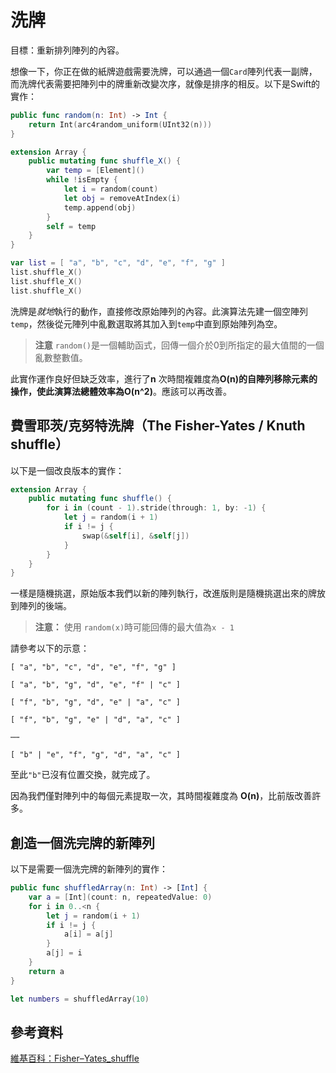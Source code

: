 # 洗牌

目標：重新排列陣列的內容。

想像一下，你正在做的紙牌遊戲需要洗牌，可以通過一個`Card`陣列代表一副牌，而洗牌代表需要把陣列中的牌重新改變次序，就像是排序的相反。以下是Swift的實作：

```swift
public func random(n: Int) -> Int {
	return Int(arc4random_uniform(UInt32(n)))
}

extension Array {
	public mutating func shuffle_X() {
		var temp = [Element]()
		while !isEmpty {
			let i = random(count)
			let obj = removeAtIndex(i)
			temp.append(obj)
		}
		self = temp
	}
}

var list = [ "a", "b", "c", "d", "e", "f", "g" ]
list.shuffle_X()
list.shuffle_X()
list.shuffle_X()
```

洗牌是*就地*執行的動作，直接修改原始陣列的內容。此演算法先建一個空陣列`temp`，然後從元陣列中亂數選取將其加入到`temp`中直到原始陣列為空。

> **注意** `random()`是一個輔助函式，回傳一個介於0到所指定的最大值間的一個亂數整數值。

此實作運作良好但缺乏效率，進行了**n** 次時間複雜度為**O(n)**的自陣列移除元素的操作，使此演算法總體效率為**O(n^2)**。應該可以再改善。

## 費雪耶茨/克努特洗牌（The Fisher-Yates / Knuth shuffle）

以下是一個改良版本的實作：

```swift
extension Array {
	public mutating func shuffle() {
		for i in (count - 1).stride(through: 1, by: -1) {
			let j = random(i + 1)
			if i != j {
				swap(&self[i], &self[j])
			}
		}
	}
}
```

一樣是隨機挑選，原始版本我們以新的陣列執行，改進版則是隨機挑選出來的牌放到陣列的後端。

> **注意：** 使用 `random(x)`時可能回傳的最大值為`x - 1`

請參考以下的示意：

	[ "a", "b", "c", "d", "e", "f", "g" ]

	[ "a", "b", "g", "d", "e", "f" | "c" ]

	[ "f", "b", "g", "d", "e" | "a", "c" ]

	[ "f", "b", "g", "e" | "d", "a", "c" ]

	⋯⋯

	[ "b" | "e", "f", "g", "d", "a", "c" ]

至此`"b"`已沒有位置交換，就完成了。

因為我們僅對陣列中的每個元素提取一次，其時間複雜度為 **O(n)**，比前版改善許多。

## 創造一個洗完牌的新陣列

以下是需要一個洗完牌的新陣列的實作：

```swift
public func shuffledArray(n: Int) -> [Int] {
	var a = [Int](count: n, repeatedValue: 0)
	for i in 0..<n {
		let j = random(i + 1)
		if i != j {
			a[i] = a[j]
		}
		a[j] = i
	}
	return a
}

let numbers = shuffledArray(10)
```

## 參考資料

[維基百科：Fisher–Yates_shuffle](https://en.wikipedia.org/wiki/Fisher–Yates_shuffle)

